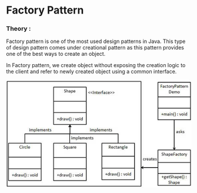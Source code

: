 # Factory Pattern

### Theory :

Factory pattern is one of the most used design patterns in Java. This type of design pattern comes under creational pattern as this pattern provides one of the best ways to create an object.

In Factory pattern, we create object without exposing the creation logic to the client and refer to newly created object using a common interface.


![factory image](https://github.com/PravinewA/lab-ead-report/blob/master/lab3/Task2/img/factorypattern.png)
